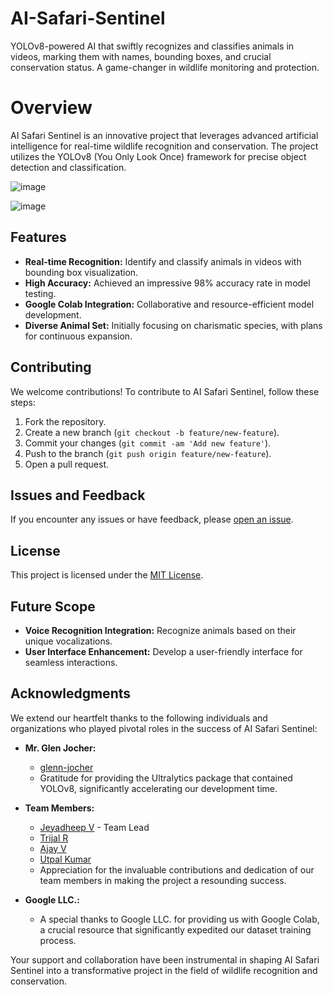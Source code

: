 # AI-Safari-Sentinel
YOLOv8-powered AI that swiftly recognizes and classifies animals in videos, marking them with names, bounding boxes, and crucial conservation status. A game-changer in wildlife monitoring and protection.

# Overview

AI Safari Sentinel is an innovative project that leverages advanced artificial intelligence for real-time wildlife recognition and conservation. The project utilizes the YOLOv8 (You Only Look Once) framework for precise object detection and classification.


![image](https://github.com/BackBenchDreamer/Safari-Sentinel/assets/112080762/ada41454-9d2f-445a-8e73-f3f94e4ec836)

![image](https://github.com/BackBenchDreamer/Safari-Sentinel/assets/112080762/800a000e-487d-48fd-ad51-cafb0581c759)


## Features

- **Real-time Recognition:** Identify and classify animals in videos with bounding box visualization.
- **High Accuracy:** Achieved an impressive 98% accuracy rate in model testing.
- **Google Colab Integration:** Collaborative and resource-efficient model development.
- **Diverse Animal Set:** Initially focusing on charismatic species, with plans for continuous expansion.

## Contributing

We welcome contributions! To contribute to AI Safari Sentinel, follow these steps:
1. Fork the repository.
2. Create a new branch (`git checkout -b feature/new-feature`).
3. Commit your changes (`git commit -am 'Add new feature'`).
4. Push to the branch (`git push origin feature/new-feature`).
5. Open a pull request.

## Issues and Feedback

If you encounter any issues or have feedback, please [open an issue](https://github.com/BackBenchDreamer/Safari-Sentinel/issues).

## License

This project is licensed under the [MIT License](LICENSE).

## Future Scope

- **Voice Recognition Integration:** Recognize animals based on their unique vocalizations.
- **User Interface Enhancement:** Develop a user-friendly interface for seamless interactions.

## Acknowledgments

We extend our heartfelt thanks to the following individuals and organizations who played pivotal roles in the success of AI Safari Sentinel:

- **Mr. Glen Jocher:**
  - [glenn-jocher](https://github.com/glenn-jocher)
  - Gratitude for providing the Ultralytics package that contained YOLOv8, significantly accelerating our development time.

- **Team Members:**
  - [Jeyadheep V](https://github.com/Trijal2005) - Team Lead
  - [Trijal R](https://github.com/Trijal2005)
  - [Ajay V](https://github.com/ajayvofficial0)
  - [Utpal Kumar](https://github.com/UtpalKuma-r)
  - Appreciation for the invaluable contributions and dedication of our team members in making the project a resounding success.

- **Google LLC.:**
  - A special thanks to Google LLC. for providing us with Google Colab, a crucial resource that significantly expedited our dataset training process.

Your support and collaboration have been instrumental in shaping AI Safari Sentinel into a transformative project in the field of wildlife recognition and conservation.
